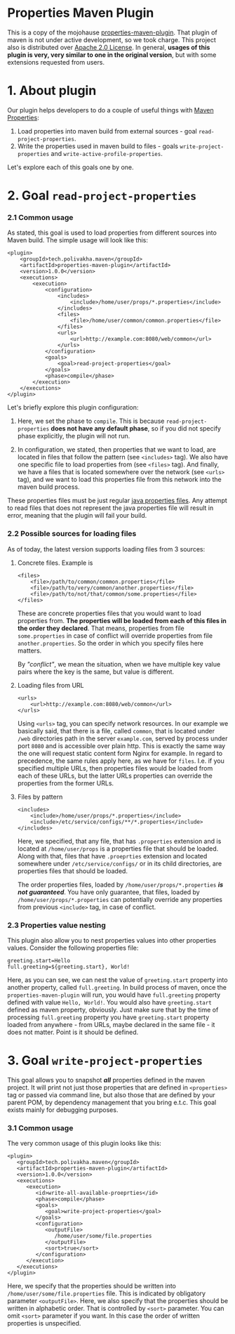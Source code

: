 # Properties Maven Plugin

This is a copy of the mojohause [properties-maven-plugin](http://www.mojohaus.org/properties-maven-plugin/).
That plugin of maven is not under active development, so we took charge. This project also is distributed over [Apache 2.0 License](https://www.apache.org/licenses/LICENSE-2.0.txt).
In general, **usages of this plugin is very, very similar to one in the original version**, but with some extensions requested from users.

# 1. About plugin
Our plugin helps developers to do a couple of useful things with <a href="https://maven.apache.org/pom.html#properties">Maven Properties</a>:

1. Load properties into maven build from external sources - goal `read-project-properties`.
2. Write the properties used in maven build to files - goals `write-project-properties` and `write-active-profile-properties`.

Let's explore each of this goals one by one.

# 2. Goal `read-project-properties`

<h3>2.1 Common usage</h3>

As stated, this goal is used to load properties from different sources into Maven build. The simple usage will look like this:

```
<plugin>
    <groupId>tech.polivakha.maven</groupId>
    <artifactId>properties-maven-plugin</artifactId>
    <version>1.0.0</version>
    <executions>
        <execution>
            <configuration>
                <includes>
                    <include>/home/user/props/*.properties</include>
                </includes>
                <files>
                    <file>/home/user/common/common.properties</file>
                </files>
                <urls>
                    <url>http://example.com:8080/web/common</url>
                </urls>
            </configuration>
            <goals>
                <goal>read-project-properties</goal>
            </goals>
            <phase>compile</phase>
        </execution>
    </executions>
</plugin>
```

Let's briefly explore this plugin configuration:

1. Here, we set the phase to `compile`. This is because `read-project-properties` **does not have any default phase**, 
so if you did not specify phase explicitly, the plugin will not run.

2. In configuration, we stated, then properties that we want to load, are located in files that follow the 
pattern (see `<includes>` tag). We also have one specific file to load properties from (see `<files>` tag). And finally,
we have a files that is located somewhere over the network (see `<urls>` tag), and we want to load this properties file
from this network into the maven build process. 

These properties files must be just regular [java properties files](https://docs.oracle.com/cd/E23095_01/Platform.93/ATGProgGuide/html/s0204propertiesfileformat01.html). 
Any attempt to read files that does not represent the java properties file will result in error, meaning that the plugin will fail your build.

<h3>2.2 Possible sources for loading files</h3>

As of today, the latest version supports loading files from 3 sources:

1. Concrete files. Example is
   ```
   <files>
       <file>/path/to/common/common.properties</file>
       <file>/path/to/very/common/another.properties</file>
       <file>/path/to/not/that/common/some.properties</file>
   </files>
   ```
   These are concrete properties files that you would want to load properties from. **The properties will be loaded from each of this files
   in the order they declared**. That means, properties from file `some.properties` in case of conflict will override properties from file
   `another.properties`. So the order in which you specify files here matters. <br/>
   
   By _"conflict"_, we mean the situation, when we have multiple key value pairs where the key is the same, but value is different.<br/>

2. Loading files from URL
   ```
   <urls>
       <url>http://example.com:8080/web/common</url>
   </urls>
   ```
   Using `<urls>` tag, you can specify network resources. In our example we basically said, that there is a file, called `common`, that is
   located under `/web` directories path in the server `example.com`, served by process under port `8080` and is accessible over plain http.
   This is exactly the same way the one will request static content form Nginx for example. In regard to precedence, the same rules apply here,
   as we have for `files`. I.e. if you specified multiple URLs, then properties files would be loaded from each of these URLs, but the latter 
   URLs properties can override the properties from the former URLs.
3. Files by pattern
   ```
   <includes>
       <include>/home/user/props/*.properties</include>
       <include>/etc/service/configs/**/*.properties</include>
   </includes> 
   ```
   Here, we specified, that any file, that has `.properties` extension and is located at `/home/user/props` is a properties file that should be loaded.
   Along with that, files that have `.proeprties` extension and located somewhere under `/etc/service/configs/` or in its child directories, 
   are properties files that should be loaded. 
   
   The order properties files, loaded by `/home/user/props/*.properties` _**is not guaranteed**_. You have only guarantee, that files, loaded
   by `/home/user/props/*.properties` can potentially override any properties from previous `<include>` tag, in case of conflict.

<h3>2.3 Properties value nesting</h3>

This plugin also allow you to nest properties values into other properties values. Consider the following properties file:

   ```
   greeting.start=Hello
   full.greeting=${greeting.start}, World!
   ```

Here, as you can see, we can nest the value of `greeting.start` property into another property, called `full.greeting`. In build
process of maven, once the `properties-maven-plugin` will run, you would have `full.greeting` property defined with value `Hello, World!`.
You would also have `greeting.start` defined as maven property, obviously. Just make sure that by the time of processing `full.greeting` 
property you have `greeting.start` property loaded from anywhere - from URLs, maybe declared in the same file - it does not matter. Point
is it should be defined.

# 3. Goal `write-project-properties`

This goal allows you to snapshot **_all_** properties defined in the maven project. It will print
not just those properties that are defined in `<properties>` tag or passed via command line, but also
those that are defined by your parent POM, by dependency management that you bring e.t.c. This goal
exists mainly for debugging purposes. 

<h3>3.1 Common usage</h3>

The very common usage of this plugin looks like this:

```
<plugin>
   <groupId>tech.polivakha.maven</groupId>
   <artifactId>properties-maven-plugin</artifactId>
   <version>1.0.0</version>
   <executions>
      <execution>
         <id>write-all-available-proeprties</id>
         <phase>compile</phase>
         <goals>
            <goal>write-project-properties</goal>
         </goals>
         <configuration>
            <outputFile>
               /home/user/some/file.properties
            </outputFile>
            <sort>true</sort>
         </configuration>
      </execution>
   </executions>
</plugin>
```

Here, we specify that the properties should be written into `/home/user/some/file.properties` file. This is indicated
by obligatory parameter `<outputFile>`. Here, we also specify that the properties should be written in alphabetic order.
That is controlled by `<sort>` parameter. You can omit `<sort>` parameter if you want. In this case the order of
written properties is unspecified.

